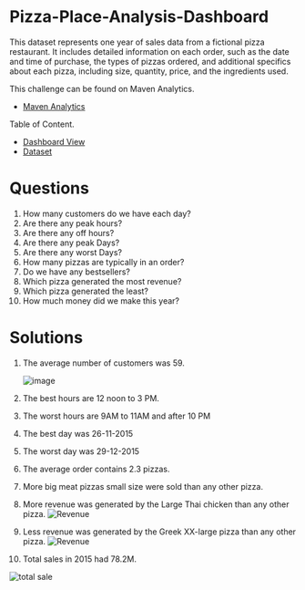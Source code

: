 # Pizza-Place-Analysis-Dashboard
This dataset represents one year of sales data from a fictional pizza restaurant. It includes detailed information on each order, such as the date and time of purchase, the types of pizzas ordered, and additional specifics about each pizza, including size, quantity, price, and the ingredients used.

This challenge can be found on Maven Analytics.
-	<a href="https://www.mavenanalytics.io/data-playground?order=date_added%2Cdesc&search=pizza">Maven Analytics</a>

Table of Content.

- <a href="https://github.com/mjahan11/Pizza-Place-Analysis-Dashboard/blob/main/Pizza%20Place%20Report%20.jpg">Dashboard View</a>
- <a href="https://www.mavenanalytics.io/data-playground?order=date_added%2Cdesc&search=pizza">Dataset</a>
# Questions
1. How many customers do we have each day?
2. Are there any peak hours?
3. Are there any off hours?
4. Are there any peak Days?
5. Are there any worst Days?
6. How many pizzas are typically in an order?
7. Do we have any bestsellers?
8. Which pizza generated the most revenue? 
9. Which pizza generated the least?
10. How much money did we make this year?
    
# Solutions
1. The average number of customers was 59.
   
   ![image](https://github.com/user-attachments/assets/632adeb3-a202-45ac-9cba-f3030064422d)
3. The best hours are 12 noon to 3 PM.
4. The worst hours are 9AM to 11AM and after 10 PM
5. The best day was 26-11-2015
6. The worst day was 29-12-2015
7. The average order contains 2.3 pizzas.
8. More big meat pizzas small size were sold than any other pizza.
9. More revenue was generated by the Large Thai chicken than any other pizza.
 ![Revenue](https://github.com/user-attachments/assets/38b9e02f-78fd-40bf-b8ac-f4c1fbe30ae9)
10. Less revenue was generated by the Greek XX-large pizza than any other pizza.
 ![Revenue](https://github.com/user-attachments/assets/38b9e02f-78fd-40bf-b8ac-f4c1fbe30ae9)
12. Total sales in 2015 had 78.2M.
    
![total sale](https://github.com/user-attachments/assets/a0990145-f55d-443b-81cb-ff4108993a82)
